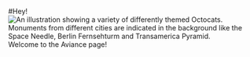 #Hey!
![An illustration showing a variety of differently themed Octocats. Monuments from different cities are indicated in the background like the Space Needle, Berlin Fernsehturm and Transamerica Pyramid.](https://user-images.githubusercontent.com/3369400/133268513-5bfe2f93-4402-42c9-a403-81c9e86934b6.jpeg)
Welcome to the Aviance page!
